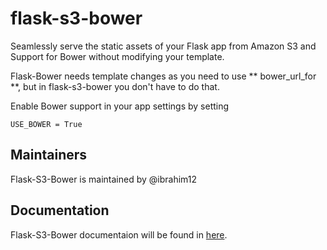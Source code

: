 flask-s3-bower
========

Seamlessly serve the static assets of your Flask app from Amazon S3 and Support for Bower without modifying your template.

Flask-Bower needs template changes as you need to use ** bower_url_for **, but in flask-s3-bower you don't have to do that. 

Enable Bower support in your app settings by setting 

```
USE_BOWER = True

```





Maintainers
-----------

Flask-S3-Bower is maintained by @ibrahim12

Documentation
-------------
Flask-S3-Bower documentaion will be found in [here](https://flask-s3-bower.readthedocs.org/en/latest/).